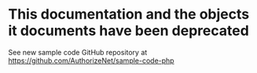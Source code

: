 # This documentation and the objects it documents have been deprecated

See new sample code GitHub repository at https://github.com/AuthorizeNet/sample-code-php
